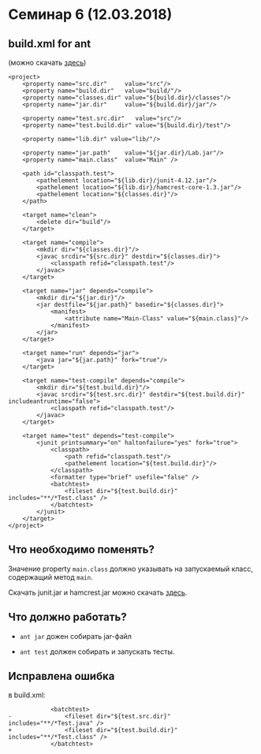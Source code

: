 Семинар 6 (12.03.2018)
======================

build.xml for ant
-----------------
(можно скачать [здесь](build.xml))

```
<project>
	<property name="src.dir"     value="src"/>
	<property name="build.dir"   value="build/"/>
	<property name="classes.dir" value="${build.dir}/classes"/>
	<property name="jar.dir"     value="${build.dir}/jar"/>

	<property name="test.src.dir"   value="src"/>
	<property name="test.build.dir" value="${build.dir}/test"/>

	<property name="lib.dir" value="lib/"/>

	<property name="jar.path"    value="${jar.dir}/Lab.jar"/>
	<property name="main.class"  value="Main" />

	<path id="classpath.test">
		<pathelement location="${lib.dir}/junit-4.12.jar"/>
		<pathelement location="${lib.dir}/hamcrest-core-1.3.jar"/>
		<pathelement location="${classes.dir}"/>
	</path>

    <target name="clean">
        <delete dir="build"/>
    </target>

    <target name="compile">
        <mkdir dir="${classes.dir}"/>
        <javac srcdir="${src.dir}" destdir="${classes.dir}">
			<classpath refid="classpath.test"/>
		</javac>
    </target>

	<target name="jar" depends="compile">
        <mkdir dir="${jar.dir}"/>
        <jar destfile="${jar.path}" basedir="${classes.dir}">
            <manifest>
                <attribute name="Main-Class" value="${main.class}"/>
            </manifest>
        </jar>
    </target>

	<target name="run" depends="jar">
        <java jar="${jar.path}" fork="true"/>
    </target>

	<target name="test-compile" depends="compile">
		<mkdir dir="${test.build.dir}"/>
		<javac srcdir="${test.src.dir}" destdir="${test.build.dir}" includeantruntime="false">
			<classpath refid="classpath.test"/>
		</javac>
	</target>

	<target name="test" depends="test-compile">
		<junit printsummary="on" haltonfailure="yes" fork="true">
			<classpath>
				<path refid="classpath.test"/>
				<pathelement location="${test.build.dir}"/>
			</classpath>
			<formatter type="brief" usefile="false" />
			<batchtest>
				<fileset dir="${test.build.dir}" includes="**/*Test.class" />
			</batchtest>
		</junit>
	</target>
</project>
```

Что необходимо поменять?
------------------------

Значение property `main.class` должно указывать на запускаемый класс, содержащий метод `main`.

Скачать junit.jar и hamcrest.jar можно скачать [здесь](https://github.com/junit-team/junit4/wiki/Download-and-Install).

Что должно работать?
--------------------

- `ant jar` дожен собирать jar-файл

- `ant test` должен собирать и запускать тесты.

Исправлена ошибка
-----------------
в build.xml:
```
 			<batchtest>
-				<fileset dir="${test.src.dir}" includes="**/*Test.java" />
+				<fileset dir="${test.build.dir}" includes="**/*Test.class" />
 			</batchtest>
```
